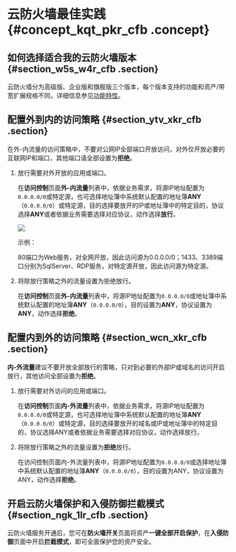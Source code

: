 # 云防火墙最佳实践 {#concept_kqt_pkr_cfb .concept}

## 如何选择适合我的云防火墙版本 {#section_w5s_w4r_cfb .section}

云防火墙分为高级版、企业版和旗舰版三个版本，每个版本支持的功能和资产/带宽扩展规格不同，详细信息参见[功能特性](../../../../../cn.zh-CN/产品简介/功能特性.md#table_qsv_slr_cfb)。

## 配置外到内的访问策略 {#section_ytv_xkr_cfb .section}

在外-内流量的访问策略中，不要对公网IP全部端口开放访问，对外仅开放必要的互联网IP和端口，其他端口请全部设置为**拒绝**。

1.  放行需要对外开放的应用或端口。

    在**访问控制**页面**外-内流量**列表中，依据业务需求，将源IP地址配置为`0.0.0.0/0`或特定源，也可选择地址簿中系统默认配置的地址簿**ANY**（`0.0.0.0/0`）或特定源，目的选择要放开的IP或地址簿中的特定目的，协议选择**ANY**或者依据业务需要选择对应协议，动作选择**放行**。

    ![](http://static-aliyun-doc.oss-cn-hangzhou.aliyuncs.com/assets/img/21289/154670887235632_zh-CN.png)

    示例：

    80端口为Web服务，对全网开放，因此访问源为0.0.0.0/0；1433、3389端口分别为SqlServer、RDP服务，对特定源开放，因此访问源为特定源。

2.  将除放行策略之外的流量设置为拒绝放行。

    在**访问控制**页面**外-内流量**列表中，将源IP地址配置为`0.0.0.0/0`或地址簿中系统默认配置的地址簿**ANY**（`0.0.0.0/0`），目的设置为**ANY**，协议设置为**ANY**，动作选择**拒绝**。


## 配置内到外的访问策略 {#section_wcn_xkr_cfb .section}

**内-外流量**建议不要开放全部放行的策略，只对到必要的外部IP或域名的访问开启放行，其他访问全部设置为**拒绝**。

1.  放行需要对外访问的应用或端口。

    在**访问控制**页面**内-外流量**列表中，依据业务需求，将源IP地址配置为`0.0.0.0/0`或特定源，也可选择地址簿中系统默认配置的地址簿**ANY**（`0.0.0.0/0`）或特定源，目的选择要放开的域名或IP或地址簿中的特定目的，协议选择ANY或者依据业务需要选择对应协议，动作选择放行。

2.  将除放行策略之外的流量设置为**拒绝**放行。

    在访问控制页面内-外流量列表中，将源IP地址配置为`0.0.0.0/0`或选择地址簿中系统默认配置的地址簿**ANY**（`0.0.0.0/0`），目的设置为ANY，协议设置为ANY，动作选择**拒绝**。


## 开启云防火墙保护和入侵防御拦截模式 {#section_ngk_1lr_cfb .section}

云防火墙服务开通后，您可在**防火墙开关**页面将资产**一键全部开启保护**，在**入侵防御**页面中开启**拦截模式**，即可全面保护您的资产安全。

